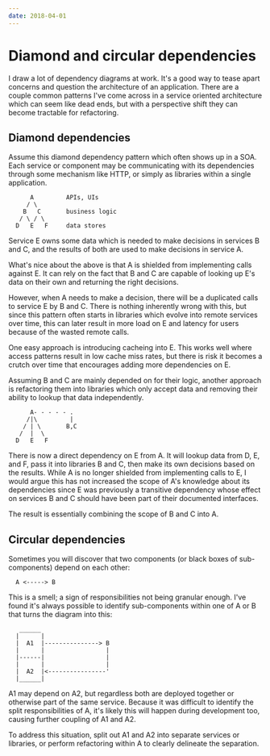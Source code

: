 ```yaml
---
date: 2018-04-01
---
```


# Diamond and circular dependencies

I draw a lot of dependency diagrams at work. It's a good way to tease apart concerns and question the architecture of an application. There are a couple common patterns I've come across in a service oriented architecture which can seem like dead ends, but with a perspective shift they can become tractable for refactoring.

## Diamond dependencies
Assume this diamond dependency pattern which often shows up in a SOA. Each service or component may be communicating with its dependencies through some mechanism like HTTP, or simply as libraries within a single application.

```
      A         APIs, UIs
     / \
    B   C       business logic
   / \ / \
  D   E   F     data stores
```

Service E owns some data which is needed to make decisions in services B and C, and the results of both are used to make decisions in service A.

What's nice about the above is that A is shielded from implementing calls against E. It can rely on the fact that B and C are capable of looking up E's data on their own and returning the right decisions.

However, when A needs to make a decision, there will be a duplicated calls to service E by B and C. There is nothing inherently wrong with this, but since this pattern often starts in libraries which evolve into remote services over time, this can later result in more load on E and latency for users because of the wasted remote calls.

One easy approach is introducing cacheing into E. This works well where access patterns result in low cache miss rates, but there is risk it becomes a crutch over time that encourages adding more dependencies on E.

Assuming B and C are mainly depended on for their logic, another approach is refactoring them into libraries which only accept data and removing their ability to lookup that data independently.

```
      A- - - - - .
     /|\         |
    / | \       B,C
   /  |  \
  D   E   F
```

There is now a direct dependency on E from A. It will lookup data from D, E, and F, pass it into libraries B and C, then make its own decisions based on the results. While A is no longer shielded from implementing calls to E, I would argue this has not increased the scope of A's knowledge about its dependencies since E was previously a transitive dependency whose effect on services B and C should have been part of their documented interfaces.

The result is essentially combining the scope of B and C into A.

## Circular dependencies
Sometimes you will discover that two components (or black boxes of sub-components) depend on each other:

```
  A <-----> B
```

This is a smell; a sign of responsibilities not being granular enough. I've found it's always possible to identify sub-components within one of A or B that turns the diagram into this:

```
   ______
  |      |
  |  A1  |---------------> B
  |      |                 |
  |------|                 |
  |      |                 |
  |  A2  |<----------------'
  |______|
```

A1 may depend on A2, but regardless both are deployed together or otherwise part of the same service. Because it was difficult to identify the split responsibilities of A, it's likely this will happen during development too, causing further coupling of A1 and A2.

To address this situation, split out A1 and A2 into separate services or libraries, or perform refactoring within A to clearly delineate the separation.
